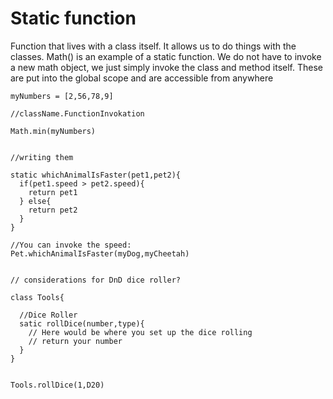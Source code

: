 # Static function
Function that lives with a class itself.  It allows us to do things with the classes.  Math() is an example of a static function.  We do not have to invoke a new math object, we just simply invoke the class and method itself.  These are put into the global scope and are accessible from anywhere

```
myNumbers = [2,56,78,9]

//className.FunctionInvokation

Math.min(myNumbers)


//writing them

static whichAnimalIsFaster(pet1,pet2){
  if(pet1.speed > pet2.speed){
    return pet1
  } else{
    return pet2
  }
}

//You can invoke the speed:
Pet.whichAnimalIsFaster(myDog,myCheetah)


// considerations for DnD dice roller?

class Tools{

  //Dice Roller
  satic rollDice(number,type){
    // Here would be where you set up the dice rolling 
    // return your number 
  }
}


Tools.rollDice(1,D20)
```
